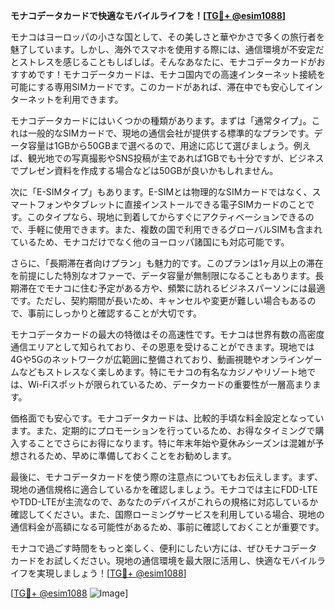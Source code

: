 **モナコデータカードで快適なモバイルライフを！[[TG💪+ @esim1088](https://t.me/s/esim1088)]**

モナコはヨーロッパの小さな国として、その美しさと華やかさで多くの旅行者を魅了しています。しかし、海外でスマホを使用する際には、通信環境が不安定だとストレスを感じることもしばしば。そんなあなたに、モナコデータカードがおすすめです！モナコデータカードは、モナコ国内での高速インターネット接続を可能にする専用SIMカードです。このカードがあれば、滞在中でも安心してインターネットを利用できます。

モナコデータカードにはいくつかの種類があります。まずは「通常タイプ」。これは一般的なSIMカードで、現地の通信会社が提供する標準的なプランです。データ容量は1GBから50GBまで選べるので、用途に応じて選びましょう。例えば、観光地での写真撮影やSNS投稿が主であれば1GBでも十分ですが、ビジネスでプレゼン資料を作成する場合などは50GBが良いかもしれません。

次に「E-SIMタイプ」もあります。E-SIMとは物理的なSIMカードではなく、スマートフォンやタブレットに直接インストールできる電子SIMカードのことです。このタイプなら、現地に到着してからすぐにアクティベーションできるので、手軽に使用できます。また、複数の国で利用できるグローバルSIMも含まれているため、モナコだけでなく他のヨーロッパ諸国にも対応可能です。

さらに、「長期滞在者向けプラン」も魅力的です。このプランは1ヶ月以上の滞在を前提にした特別なオファーで、データ容量が無制限になることもあります。長期滞在でモナコに住む予定がある方や、頻繁に訪れるビジネスパーソンには最適です。ただし、契約期間が長いため、キャンセルや変更が難しい場合もあるので、事前にしっかりと確認することが大切です。

モナコデータカードの最大の特徴はその高速性です。モナコは世界有数の高密度通信エリアとして知られており、その恩恵を受けることができます。現地では4Gや5Gのネットワークが広範囲に整備されており、動画視聴やオンラインゲームなどもストレスなく楽しめます。特にモナコの有名なカジノやリゾート地では、Wi-Fiスポットが限られているため、データカードの重要性が一層高まります。

価格面でも安心です。モナコデータカードは、比較的手頃な料金設定となっています。また、定期的にプロモーションを行っているため、お得なタイミングで購入することでさらにお得になります。特に年末年始や夏休みシーズンは混雑が予想されるため、早めに準備しておくことをお勧めします。

最後に、モナコデータカードを使う際の注意点についてもお伝えします。まず、現地の通信規格に適合しているかを確認しましょう。モナコでは主にFDD-LTEやTDD-LTEが主流なので、あなたのデバイスがこれらの規格に対応しているか確認してください。また、国際ローミングサービスを利用している場合、現地の通信料金が高額になる可能性があるため、事前に確認しておくことが重要です。

モナコで過ごす時間をもっと楽しく、便利にしたい方には、ぜひモナコデータカードをお試しください。現地の通信環境を最大限に活用し、快適なモバイルライフを実現しましょう！[[TG💪+ @esim1088](https://t.me/s/esim1088)]

[[TG💪+ @esim1088](https://t.me/s/esim1088) ![Image](https://i.postimg.cc/Y0z9fWf4/image.png)]